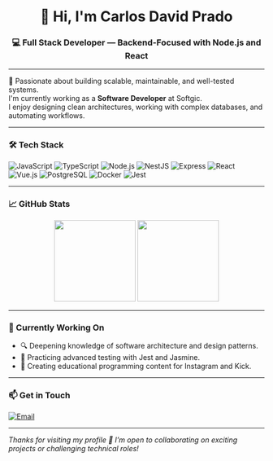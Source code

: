 <h1 align="center">👋 Hi, I'm Carlos David Prado</h1>
<h3 align="center">💻 Full Stack Developer — Backend-Focused with Node.js and React</h3>

---

🚀 Passionate about building scalable, maintainable, and well-tested systems.  
I'm currently working as a **Software Developer** at Softgic.  
I enjoy designing clean architectures, working with complex databases, and automating workflows.

---

### 🛠️ Tech Stack

![JavaScript](https://img.shields.io/badge/-JavaScript-F7DF1E?style=flat-square&logo=javascript&logoColor=000)
![TypeScript](https://img.shields.io/badge/-TypeScript-3178C6?style=flat-square&logo=typescript&logoColor=fff)
![Node.js](https://img.shields.io/badge/-Node.js-339933?style=flat-square&logo=node.js&logoColor=fff)
![NestJS](https://img.shields.io/badge/-NestJS-E0234E?style=flat-square&logo=nestjs&logoColor=fff)
![Express](https://img.shields.io/badge/-Express-000000?style=flat-square&logo=express&logoColor=fff)
![React](https://img.shields.io/badge/-React-61DAFB?style=flat-square&logo=react&logoColor=000)
![Vue.js](https://img.shields.io/badge/-Vue.js-42B883?style=flat-square&logo=vue.js&logoColor=fff)
![PostgreSQL](https://img.shields.io/badge/-PostgreSQL-4169E1?style=flat-square&logo=postgresql&logoColor=fff)
![Docker](https://img.shields.io/badge/-Docker-2496ED?style=flat-square&logo=docker&logoColor=fff)
![Jest](https://img.shields.io/badge/-Jest-C21325?style=flat-square&logo=jest&logoColor=fff)

---

### 📈 GitHub Stats

<p align="center">
  <img 
    src="https://github-readme-stats.vercel.app/api?username=kelthaz&show_icons=true&hide_title=false&bg_color=1E2235&title_color=7FB0FF&text_color=7DF9AA&icon_color=7FB0FF&border_color=1E2235" 
    height="160"
  />
  <img 
    src="https://github-readme-stats.vercel.app/api/top-langs/?username=kelthaz&layout=compact&bg_color=1E2235&title_color=7FB0FF&text_color=7DF9AA&icon_color=7FB0FF&border_color=1E2235"
    height="160"
  />
</p>




---

### 📌 Currently Working On

- 🔍 Deepening knowledge of software architecture and design patterns.
- 🧪 Practicing advanced testing with Jest and Jasmine.
- 🎥 Creating educational programming content for Instagram and Kick.

---

### 📫 Get in Touch

[![Email](https://img.shields.io/badge/Email-davidkelthaz@gmail.com-blue)](mailto:davidkelthaz@gmail.com) 

---

_Thanks for visiting my profile 🙌 I’m open to collaborating on exciting projects or challenging technical roles!_
